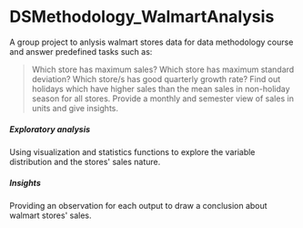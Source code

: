 # DSMethodology_WalmartAnalysis
A group project to anlysis walmart stores data for data methodology course and answer predefined tasks such as:
> Which store has maximum sales?
> Which store has maximum standard deviation?
> Which store/s has good quarterly growth rate?
> Find out holidays which have higher sales than the mean sales in non-holiday season for all stores.
> Provide a monthly and semester view of sales in units and give insights.

##### Exploratory analysis
Using visualization and statistics functions to explore the variable distribution and the stores' sales nature.
##### Insights 
Providing an observation for each output to draw a conclusion about walmart stores' sales.

